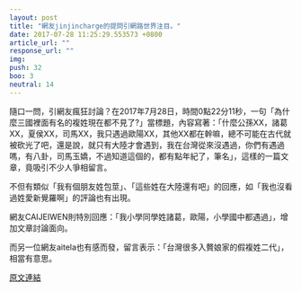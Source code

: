 ```yaml
---
layout: post
title: "網友jinjincharge的提問引網路世界注目。"
date: 2017-07-28 11:25:29.553573 +0800
article_url: ""
response_url: ""
img: 
push: 32
boo: 3
neutral: 14
---
```


隨口一問，引網友瘋狂討論？在2017年7月28日，時間0點22分11秒，一句「為什麼三國裡面有名的複姓現在都不見了?」當標題，內容寫著：「什麼公孫XX，諸葛XX，夏侯XX，司馬XX，我只遇過歐陽XX，其他XX都在幹嘛，總不可能在古代就被砍光了吧，還是說，就只有大陸才會遇到，我在台灣從來沒遇過，你們有遇過嗎，有八卦，司馬玉嬌，不過知道這個的，都有點年紀了，筆名」，這樣的一篇文章，竟吸引不少人爭相留言。

不但有類似「我有個朋友姓包莖」、「這些姓在大陸還有吧」的回應，如「我也沒看過姓愛新覺羅啊」的評論也有出現。

網友CAIJEIWEN則特別回應：「我小學同學姓諸葛，歐陽，小學國中都遇過」，增加文章討論面向。

而另一位網友aitela也有感而發，留言表示：「台灣很多入贅娘家的假複姓二代」，相當有意思。

<a href = "https://www.ptt.cc/bbs/Gossiping/M.1501172534.A.FCC.html">原文連結</a>

